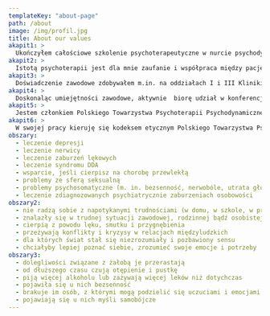 ```yaml
---
templateKey: "about-page"
path: /about
image: /img/profil.jpg
title: About our values
akapit1: >
  Ukończyłem całościowe szkolenie psychoterapeutyczne w nurcie psychodynamicznym organizowanym przez Krakowskie Centrum Psychodynamiczne. W pracy korzystam z metod terapii skoncentrowanej na przeniesieniu (TFP), dającej terapeucie wsparcie w pracy z szerokim spektrum zaburzeń i trudności z jakimi zgłaszają się pacjenci. W trosce o jak najlepszą opiekę psychoterapeutyczną, regularnie poddaję swoją pracę superwizji u certyfikowanych superwizorów.
akapit2: >
  Istotą psychoterapii jest dla mnie zaufanie i współpraca między pacjentem a terapeutą. Wierzę, że praca nad takimi obszarami jak: nierozwiązane konflikty wewnętrzne, nieuświadomione mechanizmy działania oraz ukryte potrzeby jest wyjątkowo skuteczna w procesie zdrowienia i poprawy jakości życia. W pracy indywidualnej pomagam ludziom w radzeniu sobie z trudnościami psychicznymi, które związane są zarówno z bieżącymi kryzysami, jak i z bagażem wcześniejszych życiowych doświadczeń. Poprzez indywidualną pracę psychologiczną wspieram swoich pacjentów w rozumieniu siebie i innych, tak by każdy, kto zdecyduje się tę pracę podjąć, mógł kroczyć przez życie bardziej świadomie i czerpać z niego jak najwięcej.
akapit3: >
  Doświadczenie zawodowe zdobywałem m.in. na oddziałach I i III Kliniki Psychiatrycznej Instytutu Psychiatrii i Neurologii w Warszawie, w Poradni Zdrowia Psychicznego SZPZLO Warszawa-Mokotów, Mokotowskim Centrum Zdrowia Psychicznego, Fundacji Nagle Sami, Warszawskim Towarzystwie Pomocy Lekarskiej i Opieki nad Psychicznie i Nerwowo Chorymi, Środowiskowych Domach Samopomocy oraz Ośrodkach Oparcia Społecznego.
akapit4: >
  Doskonaląc umiejętności zawodowe, aktywnie  biorę udział w konferencjach, sympozjach i szkoleniach związanych z tematyką psychoterapeutyczną.
akapit5: >
  Jestem członkiem Polskiego Towarzystwa Psychoterapii Psychodynamicznej oraz Warszawskiego Towarzystwa Pomocy Lekarskiej i Opieki nad Psychicznie i Nerwowo Chorymi.
akapit6: >
  W swojej pracy kieruję się kodeksem etycznym Polskiego Towarzystwa Psychologicznego oraz Kodeksem etyki psychoterapeuty Polskiego Towarzystwa Psychoterapii Psychodynamicznej. Zobowiązuje mnie to do bezwzględnego zachowania tajemnicy zawodowej.
obszary:
  - leczenie depresji
  - leczenie nerwicy
  - leczenie zaburzeń lękowych
  - leczenie syndromu DDA
  - wsparcie, jeśli cierpisz na chorobę przewlekłą
  - problemy ze sferą seksualną
  - problemy psychosomatyczne (m. in. bezsenność, nerwobóle, utrata głosu, zespół jelita drażliwego)
  - leczenie zdiagnozowanych psychiatrycznie zaburzeniach osobowości
obszary2:
  - nie radzą sobie z napotykanymi trudnościami (w domu, w szkole, w pracy)
  - znalazły się w trudnej sytuacji zawodowej, rodzinnej bądź osobistej
  - cierpią z powodu lęku, smutku i przygnębienia
  - przeżywają konflikty i kryzysy w relacjach międzyludzkich
  - dla których świat stał się niezrozumiały i pozbawiony sensu
  - chciałyby lepiej poznać siebie, zrozumieć swoje emocje i potrzeby
obszary3:
  - dolegliwości związane z żałobą je przerastają
  - od dłuższego czasu czują otępienie i pustkę
  - piją więcej alkoholu lub zażywają więcej leków niż dotychczas
  - pojawiła się u nich bezsenność
  - brakuje im osób, z którymi mogą podzielić się uczuciami i emocjami
  - pojawiają się u nich myśli samobójcze
---
```

